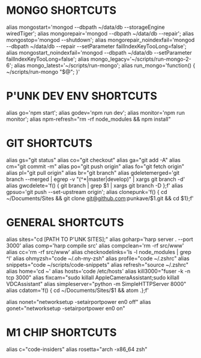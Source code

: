 # MONGO SHORTCUTS
alias mongostart='mongod --dbpath ~/data/db --storageEngine wiredTiger';
alias mongorepair='mongod --dbpath ~/data/db --repair';
alias mongostop='mongod --shutdown';
alias mongorepair_noindexfail='mongod --dbpath ~/data/db --repair --setParameter failIndexKeyTooLong=false';
alias mongostart_noindexfail='mongod --dbpath ~/data/db --setParameter failIndexKeyTooLong=false';
alias mongo_legacy='~/scripts/run-mongo-2-6';
alias mongo_latest='~/scripts/run-mongo';
alias run_mongo='function() { ~/scripts/run-mongo "$@"; }'

# P'UNK DEV ENV SHORTCUTS
alias go='npm start';
alias godev='npm run dev';
alias monitor='npm run monitor';
alias npm-refresh="rm -rf node_modules && npm install"

# GIT SHORTCUTS
alias gs="git status"
alias co="git checkout"
alias ga="git add -A"
alias cm="git commit -m"
alias po="git push origin"
alias fo="git fetch origin"
alias pl="git pull origin"
alias br="git branch"
alias gdeletemerged='git branch --merged | egrep -v "(^\*|master|develop)" | xargs git branch -d'
alias gwcdelete='f() { git branch | grep $1 | xargs git branch -D };f'
alias gpsuo='git push --set-upstream origin';
alias clonepunk='f() { cd ~/Documents/Sites && git clone git@github.com:punkave/$1.git && cd $1};f'

# GENERAL SHORTCUTS
alias sites="cd [PATH TO P'UNK SITES];"
alias goharp='harp server . --port 3000'
alias comp='harp compile src'
alias compclean='rm -rf src/www'
alias cc='rm -rf src/www'
alias checknodelinks='ls -l node_modules | grep ^l'
alias ohmyzsh="code ~/.oh-my-zsh"
alias profile="code ~/.zshrc"
alias snippets="code ~/scripts/code-snippets"
alias refresh="source ~/.zshrc"
alias home='cd ~'
alias hosts='code /etc/hosts'
alias kill3000="fuser -k -n tcp 3000"
alias fixcam="sudo killall AppleCameraAssistant;sudo killall VDCAssistant"
alias simpleserver="python -m SimpleHTTPServer 8000"
alias cdatom='f() { cd ~/Documents/Sites/$1 && atom .};f'
<!-- # Turn wifi network on or off -->
<!-- # techrepublic.com/article/pro-tip-manage-wi-fi-with-terminal-commands-on-os-x/ -->
alias nonet="networksetup -setairportpower en0 off"
alias gonet="networksetup -setairportpower en0 on"

# M1 CHIP SHORTCUTS
alias c="code-insiders"
alias rosetta="arch -x86_64 zsh"